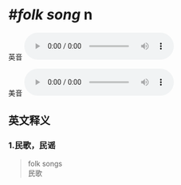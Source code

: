 # ***\#folk song*** n
英音
<audio src="./media/folk song1.aac" controls="controls"></audio>

美音
<audio src="./media/folk song2.aac" controls="controls"></audio>



  

英文释义
---
### 1.**民歌，民谣**  

 > folk songs  
 > 民歌    


